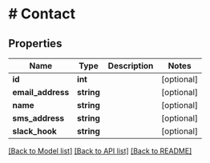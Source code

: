 # # Contact

## Properties

Name | Type | Description | Notes
------------ | ------------- | ------------- | -------------
**id** | **int** |  | [optional]
**email_address** | **string** |  | [optional]
**name** | **string** |  | [optional]
**sms_address** | **string** |  | [optional]
**slack_hook** | **string** |  | [optional]

[[Back to Model list]](../../README.md#models) [[Back to API list]](../../README.md#endpoints) [[Back to README]](../../README.md)
